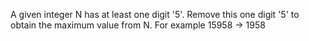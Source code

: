 A given integer N has at least one digit '5'. Remove this one digit '5' to obtain the maximum value from N.
For example 15958 -> 1958
